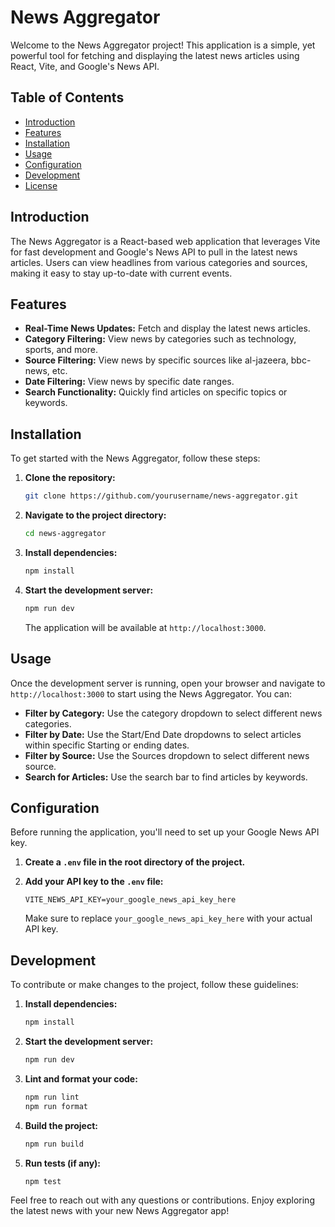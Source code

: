 # News Aggregator

Welcome to the News Aggregator project! This application is a simple, yet powerful tool for fetching and displaying the latest news articles using React, Vite, and Google's News API.

## Table of Contents

- [Introduction](#introduction)
- [Features](#features)
- [Installation](#installation)
- [Usage](#usage)
- [Configuration](#configuration)
- [Development](#development)
- [License](#license)

## Introduction

The News Aggregator is a React-based web application that leverages Vite for fast development and Google's News API to pull in the latest news articles. Users can view headlines from various categories and sources, making it easy to stay up-to-date with current events.

## Features

- **Real-Time News Updates:** Fetch and display the latest news articles.
- **Category Filtering:** View news by categories such as technology, sports, and more.
- **Source Filtering:** View news by specific sources like al-jazeera, bbc-news, etc.
- **Date Filtering:** View news by specific date ranges.
- **Search Functionality:** Quickly find articles on specific topics or keywords.

## Installation

To get started with the News Aggregator, follow these steps:

1. **Clone the repository:**

   ```bash
   git clone https://github.com/yourusername/news-aggregator.git
   ```

2. **Navigate to the project directory:**

   ```bash
   cd news-aggregator
   ```

3. **Install dependencies:**

   ```bash
   npm install
   ```

4. **Start the development server:**

   ```bash
   npm run dev
   ```

   The application will be available at `http://localhost:3000`.

## Usage

Once the development server is running, open your browser and navigate to `http://localhost:3000` to start using the News Aggregator. You can:

- **Filter by Category:** Use the category dropdown to select different news categories.
- **Filter by Date:** Use the Start/End Date dropdowns to select articles within specific Starting or ending dates.
- **Filter by Source:** Use the Sources dropdown to select different news source.
- **Search for Articles:** Use the search bar to find articles by keywords.

## Configuration

Before running the application, you'll need to set up your Google News API key.

1. **Create a `.env` file in the root directory of the project.**
2. **Add your API key to the `.env` file:**

   ```env
   VITE_NEWS_API_KEY=your_google_news_api_key_here
   ```

   Make sure to replace `your_google_news_api_key_here` with your actual API key.

## Development

To contribute or make changes to the project, follow these guidelines:

1. **Install dependencies:**

   ```bash
   npm install
   ```

2. **Start the development server:**

   ```bash
   npm run dev
   ```

3. **Lint and format your code:**

   ```bash
   npm run lint
   npm run format
   ```

4. **Build the project:**

   ```bash
   npm run build
   ```

5. **Run tests (if any):**

   ```bash
   npm test
   ```
Feel free to reach out with any questions or contributions. Enjoy exploring the latest news with your new News Aggregator app!

